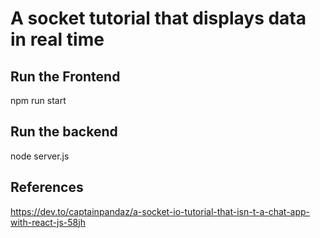 
# A socket tutorial that displays data in real time

## Run the Frontend

npm run start

## Run the backend

node server.js

## References

https://dev.to/captainpandaz/a-socket-io-tutorial-that-isn-t-a-chat-app-with-react-js-58jh
